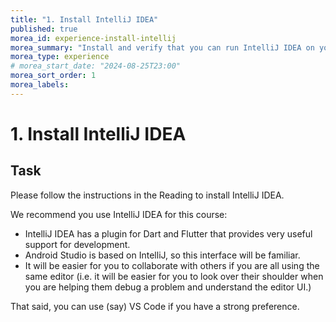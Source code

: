 ```yaml
---
title: "1. Install IntelliJ IDEA"
published: true
morea_id: experience-install-intellij
morea_summary: "Install and verify that you can run IntelliJ IDEA on your laptop"
morea_type: experience
# morea_start_date: "2024-08-25T23:00"
morea_sort_order: 1
morea_labels:
---
```


# 1. Install IntelliJ IDEA

## Task

Please follow the instructions in the Reading to install IntelliJ IDEA.

We recommend you use IntelliJ IDEA for this course:

* IntelliJ IDEA has a plugin for Dart and Flutter that provides very useful support for development.
* Android Studio is based on IntelliJ, so this interface will be familiar. 
* It will be easier for you to collaborate with others if you are all using the same editor (i.e. it will be easier for you to look over their shoulder when you are helping them debug a problem and understand the editor UI.)

That said, you can use (say) VS Code if you have a strong preference.


